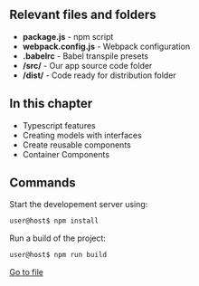 ## Relevant files and folders ##
- **package.js** - npm script
- **webpack.config.js** - Webpack configuration 
- **.babelrc** - Babel transpile presets
- **/src/** - Our app source code folder
- **/dist/** - Code ready for distribution folder

## In this chapter ##
- Typescript features
- Creating models with interfaces
- Create reusable components
- Container Components

## Commands ##
Start the developement server using:
```bash
user@host$ npm install
```

Run a build of the project:
```bash
user@host$ npm run build
```

[Go to file](./react-source/src/app.tsx)